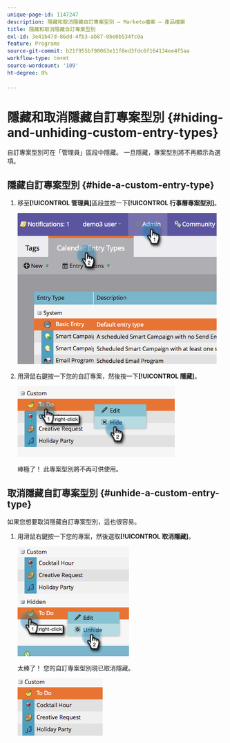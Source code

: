 ```yaml
---
unique-page-id: 1147247
description: 隱藏和取消隱藏自訂專案型別 — Marketo檔案 — 產品檔案
title: 隱藏和取消隱藏自訂專案型別
exl-id: 3e41b47d-86dd-4fb3-ab87-0be0b534fc0a
feature: Programs
source-git-commit: b21f955bf98063e11f8ed3fdc6f164134ee4f5aa
workflow-type: tm+mt
source-wordcount: '109'
ht-degree: 0%

---
```


# 隱藏和取消隱藏自訂專案型別 {#hiding-and-unhiding-custom-entry-types}

自訂專案型別可在「管理員」區段中隱藏。 一旦隱藏，專案型別將不再顯示為選項。

## 隱藏自訂專案型別 {#hide-a-custom-entry-type}

1. 移至&#x200B;**[!UICONTROL 管理員]**&#x200B;區段並按一下&#x200B;**[!UICONTROL 行事曆專案型別]**。

   ![](assets/image2014-9-24-10-3a11-3a49.png)

1. 用滑鼠右鍵按一下您的自訂專案，然後按一下&#x200B;**[!UICONTROL 隱藏]**。

   ![](assets/image2014-9-24-10-3a11-3a54.png)

   棒極了！ 此專案型別將不再可供使用。

## 取消隱藏自訂專案型別 {#unhide-a-custom-entry-type}

如果您想要取消隱藏自訂專案型別，這也很容易。

1. 用滑鼠右鍵按一下您的專案，然後選取&#x200B;**[!UICONTROL 取消隱藏]**。

   ![](assets/image2014-9-24-10-3a12-3a14.png)

   太棒了！ 您的自訂專案型別現已取消隱藏。

   ![](assets/image2014-9-24-10-3a12-3a19.png)
